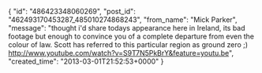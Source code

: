  {
   "id": "486423348060269",
   "post_id": "462493170453287_485010274868243",
   "from_name": "Mick Parker",
   "message": "thought i'd share todays appearance here in Ireland, its bad footage but enough to convince you of a complete departure from even the colour of law. Scott has referred to this particular region as ground zero ;) http://www.youtube.com/watch?v=S9T7N5PkBrY&feature=youtu.be",
   "created_time": "2013-03-01T21:52:53+0000"
 }
